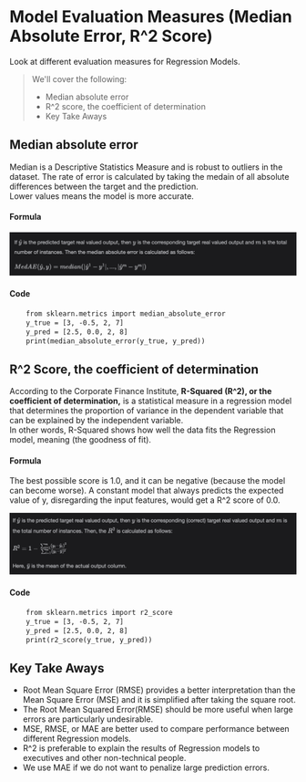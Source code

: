 # Model Evaluation Measures (Median Absolute Error, R^2 Score)

Look at different evaluation measures for Regression Models.

> We'll cover the following:
>
> - Median absolute error
> - R^2 score, the coefficient of determination
> - Key Take Aways

## Median absolute error

Median is a Descriptive Statistics Measure and is robust to outliers in the dataset. The rate of error is calculated by taking the medain of all absolute differences between the target and the prediction.  
 Lower values means the model is more accurate.

#### Formula

![median absolute error formula](./images/18-1-mean-absolute-error-formula.png)

#### Code

        from sklearn.metrics import median_absolute_error
        y_true = [3, -0.5, 2, 7]
        y_pred = [2.5, 0.0, 2, 8]
        print(median_absolute_error(y_true, y_pred))

## R^2 Score, the coefficient of determination

According to the Corporate Finance Institute, **R-Squared (R^2), or the coefficient of determination,** is a statistical measure in a regression model that determines the proportion of variance in the dependent variable that can be explained by the independent variable.  
 In other words, R-Squared shows how well the data fits the Regression model, meaning (the goodness of fit).

#### Formula

The best possible score is 1.0, and it can be negative (because the model can become worse). A constant model that always predicts the expected value of y, disregarding the input features, would get a R^2 score of 0.0.

![r2 score formula](./images/18-2-r2-score-formula.png)

#### Code

        from sklearn.metrics import r2_score
        y_true = [3, -0.5, 2, 7]
        y_pred = [2.5, 0.0, 2, 8]
        print(r2_score(y_true, y_pred))

## Key Take Aways

- Root Mean Square Error (RMSE) provides a better interpretation than the Mean Square Error (MSE) and it is simplified after taking the square root.
- The Root Mean Squared Error(RMSE) should be more useful when large errors are particularly undesirable.
- MSE, RMSE, or MAE are better used to compare performance between different Regression models.
- R^2 is preferable to explain the results of Regression models to executives and other non-technical people.
- We use MAE if we do not want to penalize large prediction errors.
